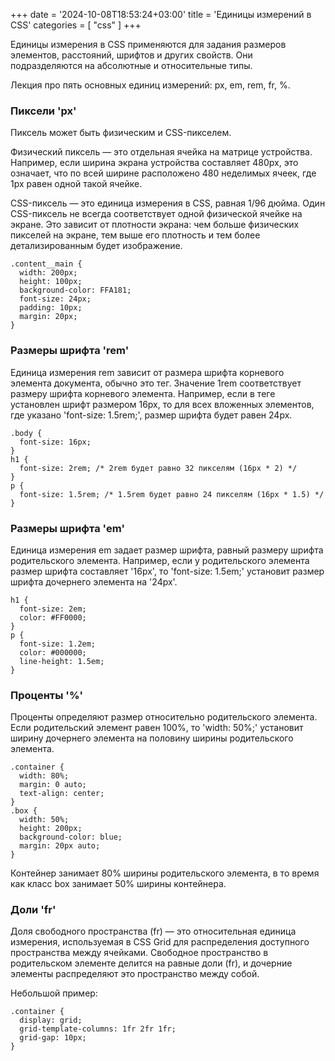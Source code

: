 +++
date = '2024-10-08T18:53:24+03:00'
title = 'Единицы измерений в CSS'
categories = [ "css" ]
+++

<p>
                            Единицы измерения в CSS 
                            применяются для задания размеров элементов, 
                            расстояний, шрифтов и других свойств. 
                            Они подразделяются на абсолютные 
                            и относительные типы.
                        </p>
                        <p>
                            Лекция про пять основных единиц измерений: px, em, rem, fr, %.
                        </p>
                        <h3>Пиксели 'px'</h3>
                        <p>
                            Пиксель может быть физическим и CSS-пикселем.
                        </p>
                        <p>
                            Физический пиксель — это отдельная
                            ячейка на матрице устройства. 
                            Например, если ширина экрана устройства 
                            составляет 480px, это означает, 
                            что по всей ширине расположено 
                            480 неделимых ячеек, где 1px равен 
                            одной такой ячейке.
                        </p>
                        <p>
                            CSS-пиксель — это единица измерения в CSS, 
                            равная 1/96 дюйма. Один CSS-пиксель не 
                            всегда соответствует одной физической 
                            ячейке на экране. Это зависит от плотности экрана: 
                            чем больше физических пикселей на экране, 
                            тем выше его плотность и тем более 
                            детализированным будет изображение.
                        </p>
                        <pre><code>.content__main {
  width: 200px;
  height: 100px;
  background-color: FFA181;
  font-size: 24px;
  padding: 10px;
  margin: 20px;
}</code></pre>
                        <h3>Размеры шрифта 'rem'</h3>
                        <p>
                            Единица измерения rem зависит от размера 
                            шрифта корневого элемента документа, 
                            обычно это тег. Значение 1rem соответствует
                            размеру шрифта корневого элемента. 
                            Например, если в теге установлен шрифт 
                            размером 16px, то для всех вложенных 
                            элементов, где указано 'font-size: 1.5rem;', 
                            размер шрифта будет равен 24px.
                        </p>
                        <pre><code>.body {
  font-size: 16px;
}
h1 {
  font-size: 2rem; /* 2rem будет равно 32 пикселям (16px * 2) */
}
p {
  font-size: 1.5rem; /* 1.5rem будет равно 24 пикселям (16px * 1.5) */
}</code></pre>
                        <h3>Размеры шрифта 'em'</h3>
                        <p>
                            Единица измерения em задает размер шрифта, 
                            равный размеру шрифта родительского элемента. 
                            Например, если у родительского элемента 
                            размер шрифта составляет '16px', 
                            то 'font-size: 1.5em;' установит размер 
                            шрифта дочернего элемента на '24px'.
                        </p>
                        <pre><code>h1 {
  font-size: 2em;
  color: #FF0000;
}
p {
  font-size: 1.2em;
  color: #000000;
  line-height: 1.5em;
}</code></pre>
                        <h3>Проценты '%'</h3>
                        <p>
                            Проценты определяют размер относительно 
                            родительского элемента. 
                            Если родительский элемент равен 100%, 
                            то 'width: 50%;' установит ширину дочернего 
                            элемента на половину 
                            ширины родительского элемента.
                        </p>
                        <pre><code>.container {
  width: 80%;
  margin: 0 auto;
  text-align: center;
}
.box {
  width: 50%;
  height: 200px;
  background-color: blue;
  margin: 20px auto;
}</code></pre>
                        <p>
                            Контейнер занимает
                            80% ширины родительского элемента, 
                            в то время как класс box занимает 50% 
                            ширины контейнера.
                        </p>
                        <h3>Доли 'fr'</h3>
                        <p>
                            Доля свободного пространства (fr) — 
                            это относительная единица измерения, 
                            используемая в CSS Grid для распределения 
                            доступного пространства между ячейками. 
                            Свободное пространство в родительском 
                            элементе делится на равные доли (fr), 
                            и дочерние элементы распределяют 
                            это пространство между собой.
                        </p>
                        <p>
                            Небольшой пример:
                        </p>
                        <pre><code>.container {
  display: grid;
  grid-template-columns: 1fr 2fr 1fr;
  grid-gap: 10px;
}</code></pre>